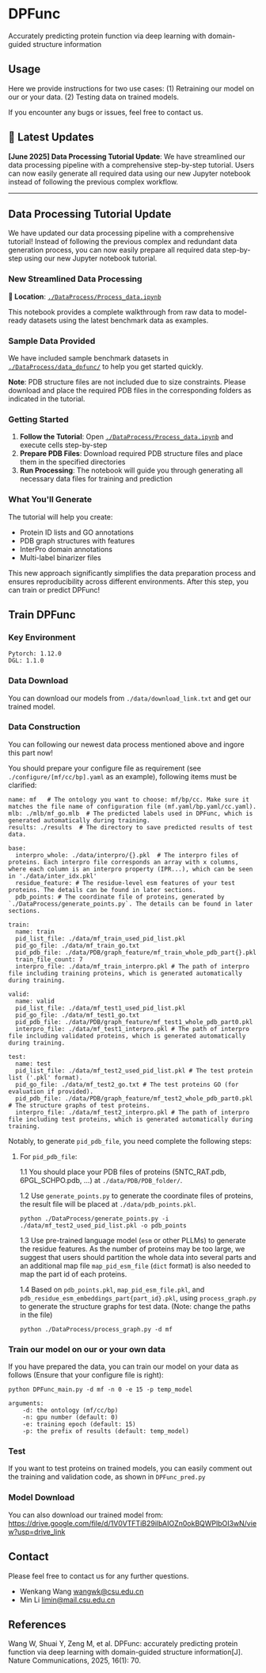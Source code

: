 # DPFunc
 Accurately predicting protein function via deep learning with domain-guided structure information

## Usage
Here we provide instructions for two use cases: (1) Retraining our model on our or your data. (2) Testing data on trained models.

If you encounter any bugs or issues, feel free to contact us.

## 🚀 Latest Updates

**[June 2025] Data Processing Tutorial Update**: We have streamlined our data processing pipeline with a comprehensive step-by-step tutorial. Users can now easily generate all required data using our new Jupyter notebook instead of following the previous complex workflow.

---

## Data Processing Tutorial Update

We have updated our data processing pipeline with a comprehensive tutorial! Instead of following the previous complex and redundant data generation process, you can now easily prepare all required data step-by-step using our new Jupyter notebook tutorial.

### New Streamlined Data Processing

**📍 Location**: [`./DataProcess/Process_data.ipynb`](DataProcess/Process_data.ipynb)

This notebook provides a complete walkthrough from raw data to model-ready datasets using the latest benchmark data as examples.

### Sample Data Provided

We have included sample benchmark datasets in [`./DataProcess/data_dpfunc/`](DataProcess/data_dpfunc/) to help you get started quickly. 

**Note**: PDB structure files are not included due to size constraints. Please download and place the required PDB files in the corresponding folders as indicated in the tutorial.

### Getting Started

1. **Follow the Tutorial**: Open [`./DataProcess/Process_data.ipynb`](DataProcess/Process_data.ipynb) and execute cells step-by-step
2. **Prepare PDB Files**: Download required PDB structure files and place them in the specified directories
3. **Run Processing**: The notebook will guide you through generating all necessary data files for training and prediction

### What You'll Generate

The tutorial will help you create:
- Protein ID lists and GO annotations
- PDB graph structures with features
- InterPro domain annotations
- Multi-label binarizer files

This new approach significantly simplifies the data preparation process and ensures reproducibility across different environments. After this step, you can train or predict DPFunc!

## Train DPFunc

### Key Environment
```
Pytorch: 1.12.0
DGL: 1.1.0
```

### Data Download
You can download our models from `./data/download_link.txt` and get our trained model.

### Data Construction
You can following our newest data process mentioned above and ingore this part now!

You should prepare your configure file as requirement (see `./configure/[mf/cc/bp].yaml` as an example), following items must be clarified:
```
name: mf   # The ontology you want to choose: mf/bp/cc. Make sure it matches the file name of configuration file (mf.yaml/bp.yaml/cc.yaml).
mlb: ./mlb/mf_go.mlb  # The predicted labels used in DPFunc, which is generated automatically during training.
results: ./results  # The directory to save predicted results of test data.

base:
  interpro_whole: ./data/interpro/{}.pkl  # The interpro files of proteins. Each interpro file corresponds an array with x columns, where each column is an interpro property (IPR...), which can be seen in './data/inter_idx.pkl' 
  residue_feature: # The residue-level esm features of your test proteins. The details can be found in later sections.
  pdb_points: # The coordinate file of proteins, generated by `./DataProcess/generate_points.py`. The details can be found in later sections.

train:
  name: train
  pid_list_file: ./data/mf_train_used_pid_list.pkl
  pid_go_file: ./data/mf_train_go.txt
  pid_pdb_file: ./data/PDB/graph_feature/mf_train_whole_pdb_part{}.pkl
  train_file_count: 7
  interpro_file: ./data/mf_train_interpro.pkl # The path of interpro file including training proteins, which is generated automatically during training.

valid:
  name: valid
  pid_list_file: ./data/mf_test1_used_pid_list.pkl
  pid_go_file: ./data/mf_test1_go.txt
  pid_pdb_file: ./data/PDB/graph_feature/mf_test1_whole_pdb_part0.pkl
  interpro_file: ./data/mf_test1_interpro.pkl # The path of interpro file including validated proteins, which is generated automatically during training.
  
test:
  name: test
  pid_list_file: ./data/mf_test2_used_pid_list.pkl # The test protein list ('.pkl' format).
  pid_go_file: ./data/mf_test2_go.txt # The test proteins GO (for evaluation if provided).
  pid_pdb_file: ./data/PDB/graph_feature/mf_test2_whole_pdb_part0.pkl # The structure graphs of test proteins.
  interpro_file: ./data/mf_test2_interpro.pkl # The path of interpro file including test proteins, which is generated automatically during training.
```

Notably, to generate `pid_pdb_file`, you need complete the following steps:
1. For `pid_pdb_file`:

    1.1 You should place your PDB files of proteins (5NTC_RAT.pdb, 6PGL_SCHPO.pdb, ...) at `./data/PDB/PDB_folder/`.

    1.2 Use `generate_points.py` to generate the coordinate files of proteins, the result file will be placed at `./data/pdb_points.pkl`.
    ```
    python ./DataProcess/generate_points.py -i ./data/mf_test2_used_pid_list.pkl -o pdb_points
    ```
    
    1.3 Use pre-trained language model (`esm` or other PLLMs) to generate the residue features. As the number of proteins may be too large, we suggest that users should partition the whole data into several parts and an additional map file `map_pid_esm_file` (`dict` format) is also needed to map the part id of each proteins.
    
    1.4 Based on `pdb_points.pkl`, `map_pid_esm_file.pkl`, and `pdb_residue_esm_embeddings_part{part_id}.pkl`, using `process_graph.py` to generate the structure graphs for test data. (Note: change the paths in the file)
    ```
    python ./DataProcess/process_graph.py -d mf
    ```

### Train our model on our or your own data
If you have prepared the data, you can train our model on your data as follows (Ensure that your configure file is right):
```
python DPFunc_main.py -d mf -n 0 -e 15 -p temp_model

arguments:
    -d: the ontology (mf/cc/bp)
    -n: gpu number (default: 0)
    -e: training epoch (default: 15)
    -p: the prefix of results (default: temp_model)
```

### Test
If you want to test proteins on trained models, you can easily comment out the training and validation code, as shown in `DPFunc_pred.py`
### Model Download
You can also download our trained model from: https://drive.google.com/file/d/1V0VTFTiB29ilbAIOZn0okBQWPlbOI3wN/view?usp=drive_link

## Contact
Please feel free to contact us for any further questions.
- Wenkang Wang wangwk@csu.edu.cn
- Min Li limin@mail.csu.edu.cn

## References
Wang W, Shuai Y, Zeng M, et al. DPFunc: accurately predicting protein function via deep learning with domain-guided structure information[J]. Nature Communications, 2025, 16(1): 70.

